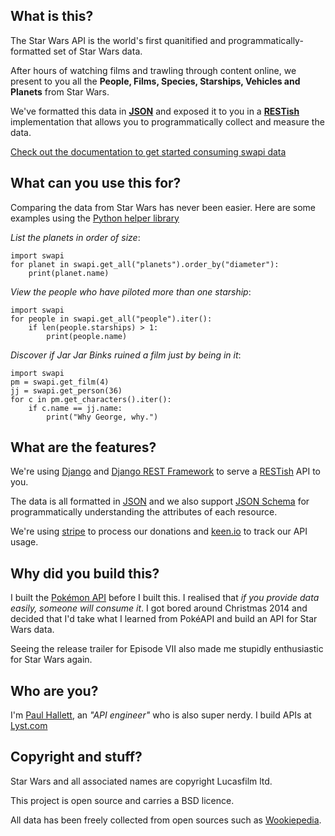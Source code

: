 ## What is this?

The Star Wars API is the world's first quanitified and programmatically-formatted set of Star Wars data.

After hours of watching films and trawling through content online, we present to you all the **People, Films, Species, Starships, Vehicles and Planets** from Star Wars.

We've formatted this data in [**JSON**](https://json.org) and exposed it to you in a [**RESTish**](https://en.wikipedia.org/wiki/Representational_state_transfer) implementation that allows you to programmatically collect and measure the data.

[Check out the documentation to get started consuming swapi data](/documentation)

## What can you use this for?

Comparing the data from Star Wars has never been easier. Here are some examples using the [Python helper library](/documentation#python)

*List the planets in order of size*:


    import swapi
    for planet in swapi.get_all("planets").order_by("diameter"):
        print(planet.name)


*View the people who have piloted more than one starship*:

    import swapi
    for people in swapi.get_all("people").iter():
        if len(people.starships) > 1:
            print(people.name)

*Discover if Jar Jar Binks ruined a film just by being in it*:

    import swapi
    pm = swapi.get_film(4)
    jj = swapi.get_person(36)
    for c in pm.get_characters().iter():
        if c.name == jj.name:
            print("Why George, why.")


## What are the features?

We're using [Django](https://djangoproject.com) and [Django REST Framework](https://django-rest-framework.org) to serve a [RESTish](https://en.wikipedia.org/wiki/REST) API to you.

The data is all formatted in [JSON](http://json.org) and we also support [JSON Schema](http://jsonschema.net) for programmatically understanding the attributes of each resource.

We're using [stripe](https://stripe.com) to process our donations and [keen.io](https://keen.io) to track our API usage.

## Why did you build this?

I built the [Pokémon API](http://pokeapi.co) before I built this. I realised that *if you provide data easily, someone will consume it*. I got bored around Christmas 2014 and decided that I'd take what I learned from PokéAPI and build an API for Star Wars data.

Seeing the release trailer for Episode VII also made me stupidly enthusiastic for Star Wars again.

## Who are you?

I'm [Paul Hallett](http://phalt.co), an *"API engineer"* who is also super nerdy. I build APIs at [Lyst.com](https://lyst.com)

## Copyright and stuff?

Star Wars and all associated names are copyright Lucasfilm ltd.

This project is open source and carries a BSD licence.

All data has been freely collected from open sources such as [Wookiepedia](https://starwars.wikia.com).
